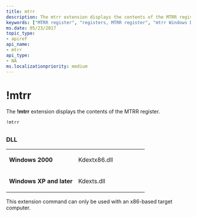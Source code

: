 ```yaml
---
title: mtrr
description: The mtrr extension displays the contents of the MTRR register.
keywords: ["MTRR register", "registers, MTRR register", "mtrr Windows Debugging"]
ms.date: 05/23/2017
topic_type:
- apiref
api_name:
- mtrr
api_type:
- NA
ms.localizationpriority: medium
---
```


# !mtrr


The **!mtrr** extension displays the contents of the MTRR register.

```dbgcmd
!mtrr
```

## <span id="ddk__mtrr_dbg"></span><span id="DDK__MTRR_DBG"></span>


### <span id="DLL"></span><span id="dll"></span>DLL

<table>
<colgroup>
<col width="50%" />
<col width="50%" />
</colgroup>
<tbody>
<tr class="odd">
<td align="left"><p><strong>Windows 2000</strong></p></td>
<td align="left"><p>Kdextx86.dll</p></td>
</tr>
<tr class="even">
<td align="left"><p><strong>Windows XP and later</strong></p></td>
<td align="left"><p>Kdexts.dll</p></td>
</tr>
</tbody>
</table>

 

This extension command can only be used with an x86-based target computer.

 

 





